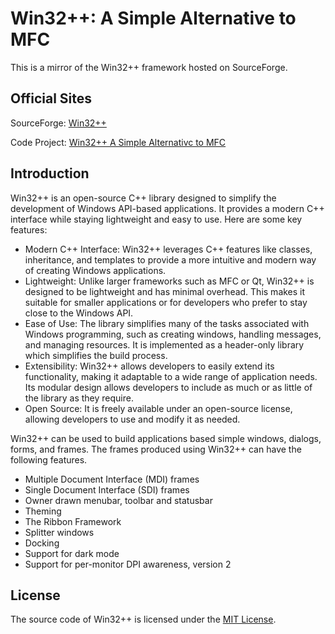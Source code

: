 
<head>
<meta name="keywords" content="Win32++, C++, Win32 API, Windows API, MFC"></meta>
<meta name="description" content="Win32++"></meta>
</head>
<body>

<div class="markdown-heading" dir="auto">
	<h1 class="heading-element" dir="auto" tabindex="-1">Win32++: A Simple 
	Alternative to MFC</h1>
	</div>
<p dir="auto">This is a mirror of the Win32++ framework hosted on SourceForge.</p>
<div class="markdown-heading" dir="auto">
	<h2 class="heading-element" dir="auto" tabindex="-1">Official Sites</h2>
</div>
<p dir="auto">SourceForge:
<a href="https://sourceforge.net/projects/win32-framework/">Win32++</a></p>
<p dir="auto">Code Project:
<a href="https://www.codeproject.com/Articles/9739/Win32-A-Simple-Alternative-to-MFC">
Win32++ A Simple Alternativc to MFC</a></p>
<div class="markdown-heading" dir="auto">
	<h2 class="heading-element" dir="auto" tabindex="-1">Introduction</h2>
</div>
<p dir="auto">Win32++ is an open-source C++ library designed to simplify 
	the development of Windows API-based applications. It provides a modern 
	C++ interface while staying lightweight and easy to use. Here are some key 
	features:</p>
	<ul>
		<li>Modern C++ Interface: Win32++ leverages C++ features like classes, 
		inheritance, and templates to provide a more intuitive and modern way of 
		creating Windows applications.<br></li>
		<li>Lightweight: Unlike larger frameworks such as MFC or Qt, Win32++ is 
		designed to be lightweight and has minimal overhead. This makes it 
		suitable for smaller applications or for developers who prefer to stay 
		close to the Windows API.<br></li>
		<li>Ease of Use: The library simplifies many 
		of the tasks associated with Windows programming, such as creating 
		windows, handling messages, and managing resources. It is implemented as 
		a header-only library which simplifies the build process.<br></li>
		<li>Extensibility: Win32++ allows developers to easily extend its 
		functionality, making it adaptable to a wide range of application needs. 
		Its modular design allows developers to include as much or as little of 
		the library as they require.<br></li>
		<li>Open Source: It is freely available under an open-source license, 
		allowing developers to use and modify it as needed.</li>
	</ul>

<p dir="auto">Win32++ can be used to build applications based simple windows, 
dialogs, forms, and frames. The frames produced using Win32++ can have the following features.</p>
<ul dir="auto">
	<li>Multiple Document Interface (MDI) frames</li>
	<li>Single Document Interface (SDI) frames</li>
	<li>Owner drawn menubar, toolbar and statusbar</li>
	<li>Theming</li>
	<li>The Ribbon Framework</li>
	<li>Splitter windows</li>
	<li>Docking</li>
	<li>Support for dark mode</li>
	<li>Support for per-monitor DPI awareness, version 2</li>
</ul>
<div class="markdown-heading" dir="auto">
	<h2 class="heading-element" dir="auto" tabindex="-1">License</h2>
</div>

The source code of Win32++ is licensed under the
<a href="https://opensource.org/license/mit">MIT License</a>.

</body>

</html>
